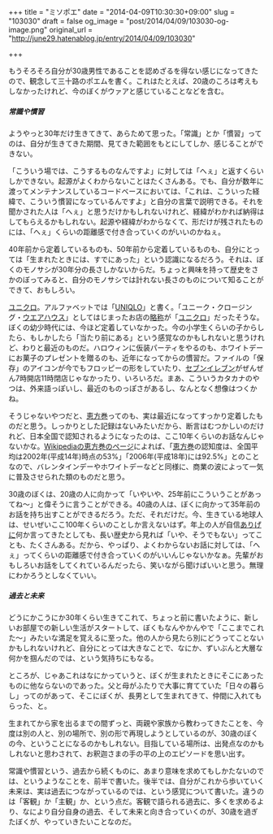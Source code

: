 +++
title = "ミソポエ"
date = "2014-04-09T10:30:30+09:00"
slug = "103030"
draft = false
og_image = "post/2014/04/09/103030-og-image.png"
original_url = "http://june29.hatenablog.jp/entry/2014/04/09/103030"

+++

<p>もうそろそろ自分が30歳男性であることを認めざるを得ない感じになってきたので、観念して三十路のポエムを書く。これはたとえば、20歳のころは考えもしなかったけれど、今のぼくがウァアと感じていることなどを含む。</p>

<div class="section">
    <h5>常識や慣習</h5>
    <p>ようやっと30年だけ生きてきて、あらためて思った。「常識」とか「慣習」ってのは、自分が生きてきた期間、見てきた範囲をもとにしてしか、感じることができない。</p>
<p>「こういう場では、こうするものなんですよ」に対しては「へぇ」と返すくらいしかできない。起源がよくわからないことはたくさんある。でも、自分が数年に渡ってメンテナンスしているコードベースにおいては、「これは、こういった経緯で、こういう慣習になっているんですよ」と自分の言葉で説明できる。それを聞かされた人は「へぇ」と思うだけかもしれないけれど、経緯がわかれば納得はしてもらえるかもしれない。起源や経緯がわからなくて、形だけが残されたものには、「へぇ」くらいの距離感で付き合っていくのがいいのかねぇ。</p>
<p>40年前から定着しているものも、50年前から定着しているものも、自分にとっては「生まれたときには、すでにあった」という認識になるだろう。それは、ぼくのモノサシが30年分の長さしかないからだ。ちょっと興味を持って歴史をさかのぼってみると、自分のモノサシでは計れない長さのものについて知ることができて、おもしろい。</p>
<p><a class="keyword" href="http://d.hatena.ne.jp/keyword/%A5%E6%A5%CB%A5%AF%A5%ED">ユニクロ</a>。アルファベットでは「<a class="keyword" href="http://d.hatena.ne.jp/keyword/UNIQLO">UNIQLO</a>」と書く。「ユニーク・クロージング・<a class="keyword" href="http://d.hatena.ne.jp/keyword/%A5%A6%A5%A8%A5%A2%A5%CF%A5%A6%A5%B9">ウエアハウス</a>」としてはじまったお店の<a class="keyword" href="http://d.hatena.ne.jp/keyword/%CE%AC%BE%CE">略称</a>が「<a class="keyword" href="http://d.hatena.ne.jp/keyword/%A5%E6%A5%CB%A5%AF%A5%ED">ユニクロ</a>」だったそうな。ぼくの幼少時代には、今ほど定着していなかった。今の小学生くらいの子からしたら、もしかしたら「当たり前にある」という感覚なのかもしれないと思うけれど、わりと最近のものだ。ハロウィンに仮装パーティをやるのも、ホワイトデーにお菓子のプレゼントを贈るのも、近年になってからの慣習だ。ファイルの「保存」のアイコンが今でもフロッピーの形をしていたり、<a class="keyword" href="http://d.hatena.ne.jp/keyword/%A5%BB%A5%D6%A5%F3%A5%A4%A5%EC%A5%D6%A5%F3">セブンイレブン</a>がぜんぜん7時開店11時閉店じゃなかったり、いろいろだ。まあ、こういうカタカナのやつは、外来語っぽいし、最近のものっぽさがあるし、なんとなく想像はつくかね。</p>
<p>そうじゃないやつだと、<a class="keyword" href="http://d.hatena.ne.jp/keyword/%B7%C3%CA%FD%B4%AC">恵方巻</a>ってのも、実は最近になってすっかり定着したものだと思う。しっかりとした記録はないみたいだから、断言はむつかしいのだけれど、日本全国で認知されるようになったのは、ここ10年くらいのお話なんじゃないかな。<a href="http://ja.wikipedia.org/wiki/%E6%81%B5%E6%96%B9%E5%B7%BB" title="恵方巻 - Wikipedia">Wikipediaの恵方巻のページ</a>によれば、「<a class="keyword" href="http://d.hatena.ne.jp/keyword/%B7%C3%CA%FD%B4%AC">恵方巻</a>の認知度は、全国平均は2002年(平成14年)時点の53%」「2006年(平成18年)には92.5%」とのことなので、バレンタインデーやホワイトデーなどと同様に、商業の波によって一気に普及させられた類のものだと思う。</p>
<p>30歳のぼくは、20歳の人に向かって「いやいや、25年前にこういうことがあってね〜」と偉そうに言うことができる。40歳の人は、ぼくに向かって35年前のお話を持ち出すことができるだろう。ただ、それだけだ。今、生きている地球人は、せいぜいここ100年くらいのことしか言えないはず。年上の人が自信<a class="keyword" href="http://d.hatena.ne.jp/keyword/%A4%A2%A4%EA%A4%B2%A4%CB">ありげに</a>何か言ってきたとしても、長い歴史から見れば「いや、そうでもない」ってことも、たくさんある。だから、やっぱり、よくわからないお話に対しては、「へぇ」ってくらいの距離感で付き合っていくのがいいんじゃないかなぁ。先輩がおもしろいお話をしてくれているんだったら、笑いながら聞けばいいと思う。無理にわかろうとしなくていい。</p>

</div>
<div class="section">
    <h5>過去と未来</h5>
    <p>どうにかこうにか30年くらい生きてこれて、ちょっと前に書いたように、新しいお部屋での新しい生活がスタートして、ぼくもなんやかんやで「ここまでこれた〜」みたいな満足を覚えるに至った。他の人から見たら別にどうってことないかもしれないけれど、自分にとっては大きなことで、なにか、ずいぶんと大層な何かを掴んだのでは、という気持ちにもなる。</p>
<p>ところが、じゃあこれはなにかっていうと、ぼくが生まれたときにそこにあったものに他ならないのであった。父と母がふたりで大事に育てていた「日々の暮らし」ってのがあって、そこにぼくが、長男として生まれてきて、仲間に入れてもらった、と。</p>
<p>生まれてから家を出るまでの間ずっと、両親や家族から教わってきたことを、今度は別の人と、別の場所で、別の形で再現しようとしているのが、30歳のぼくの今、ということになるのかもしれない。目指している場所は、出発点なのかもしれないと思わされて、お釈迦さまの手の平の上のエピソードを思い出す。</p>
<p>常識や慣習という、過去から続くものに、あまり意味を求めてもしかたないのでは、というようなことを、前半で書いた。後半では、自分がこれから歩いていく未来は、実は過去につながっているのでは、という感覚について書いた。違うのは「客観」か「主観」か、という点だ。客観で語られる過去に、多くを求めるより、なにより自分自身の過去、そして未来と向き合っていくのが、30歳を過ぎたぼくが、やっていきたいことなのだ。</p>

</div>
